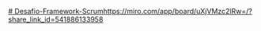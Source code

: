 [# Desafio-Framework-Scrum](https://miro.com/app/board/uXjVMzc2lRw=/?share_link_id=541886133958)https://miro.com/app/board/uXjVMzc2lRw=/?share_link_id=541886133958
